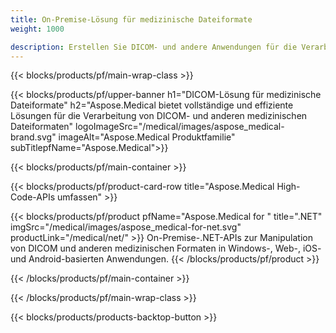 ```yaml
---
title: On-Premise-Lösung für medizinische Dateiformate 
weight: 1000

description: Erstellen Sie DICOM- und andere Anwendungen für die Verarbeitung medizinischer Formate mit Aspose Medical On-Premise-APIs
---
```


{{< blocks/products/pf/main-wrap-class >}}

{{< blocks/products/pf/upper-banner h1="DICOM-Lösung für medizinische Dateiformate" h2="Aspose.Medical bietet vollständige und effiziente Lösungen für die Verarbeitung von DICOM- und anderen medizinischen Dateiformaten" logoImageSrc="/medical/images/aspose_medical-brand.svg" imageAlt="Aspose.Medical Produktfamilie" subTitlepfName="Aspose.Medical">}}

{{< blocks/products/pf/main-container >}}

{{< blocks/products/pf/product-card-row title="Aspose.Medical High-Code-APIs umfassen" >}}

{{< blocks/products/pf/product pfName="Aspose.Medical for " title=".NET" imgSrc="/medical/images/aspose_medical-for-net.svg" productLink="/medical/net/" >}}
On-Premise-.NET-APIs zur Manipulation von DICOM und anderen medizinischen Formaten in Windows-, Web-, iOS- und Android-basierten Anwendungen.
{{< /blocks/products/pf/product >}}

{{< /blocks/products/pf/main-container >}}

{{< /blocks/products/pf/main-wrap-class >}}

{{< blocks/products/products-backtop-button >}}
